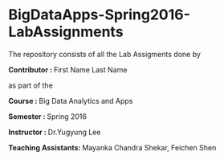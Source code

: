# BigDataApps-Spring2016-LabAssignments

The repository consists of all the Lab Assigments done by


<b>Contributor : </b> First Name Last Name

as part of the 

<b>Course : </b> Big Data Analytics and Apps

<b>Semester : </b>Spring 2016

<b>Instructor : </b> Dr.Yugyung Lee

<b> Teaching Assistants: </b> Mayanka Chandra Shekar, Feichen Shen

